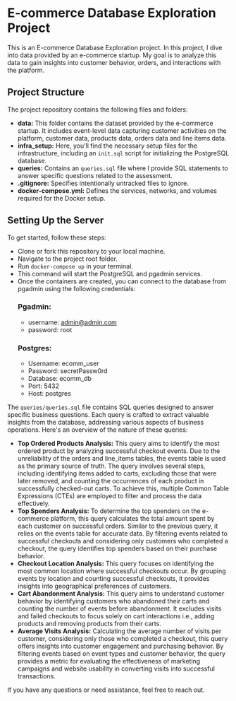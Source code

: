 # E-commerce Database Exploration Project

This is an E-commerce Database Exploration project. In this project, I dive into data provided by an e-commerce startup. My goal is to analyze this data to gain insights into customer behavior, orders, and interactions with the platform.

## Project Structure

The project repository contains the following files and folders:

- **data:** This folder contains the dataset provided by the e-commerce startup. It includes event-level data capturing customer activities on the platform, customer data, products data, orders data and line items data.
- **infra_setup:** Here, you'll find the necessary setup files for the infrastructure, including an `init.sql` script for initializing the PostgreSQL database.
- **queries:** Contains an `queries.sql` file where I provide SQL statements to answer specific questions related to the assessment.
- **.gitignore:** Specifies intentionally untracked files to ignore.
- **docker-compose.yml:** Defines the services, networks, and volumes required for the Docker setup.
## Setting Up the Server

To get started, follow these steps:

- Clone or fork this repository to your local machine.
- Navigate to the project root folder.
- Run `docker-compose up` in your terminal.
- This command will start the PostgreSQL and pgadmin services.
- Once the containers are created, you can connect to the database from pgadmin using the following credentials:
  ### Pgadmin:
    - username: admin@admin.com
    - password: root
  ### Postgres:
   - Username: ecomm_user
   - Password: secretPassw0rd
   - Database: ecomm_db
   - Port: 5432
   - Host: postgres

The `queries/queries.sql` file contains SQL queries designed to answer specific business questions. Each query is crafted to extract valuable insights from the database, addressing various aspects of business operations. Here's an overview of the nature of these queries:

- **Top Ordered Products Analysis:** This query aims to identify the most ordered product by analyzing successful checkout events. Due to the unreliability of the orders and line_items tables, the events table is used as the primary source of truth. The query involves several steps, including identifying items added to carts, excluding those that were later removed, and counting the occurrences of each product in successfully checked-out carts. To achieve this, multiple Common Table Expressions (CTEs) are employed to filter and process the data effectively.
- **Top Spenders Analysis:** To determine the top spenders on the e-commerce platform, this query calculates the total amount spent by each customer on successful orders. Similar to the previous query, it relies on the events table for accurate data. By filtering events related to successful checkouts and considering only customers who completed a checkout, the query identifies top spenders based on their purchase behavior.
- **Checkout Location Analysis:** This query focuses on identifying the most common location where successful checkouts occur. By grouping events by location and counting successful checkouts, it provides insights into geographical preferences of customers.
- **Cart Abandonment Analysis:** This query aims to understand customer behavior by identifying customers who abandoned their carts and counting the number of events before abandonment. It excludes visits and failed checkouts to focus solely on cart interactions i.e., adding products and removing products from their carts.
- **Average Visits Analysis:** Calculating the average number of visits per customer, considering only those who completed a checkout, this query offers insights into customer engagement and purchasing behavior. By filtering events based on event types and customer behavior, the query provides a metric for evaluating the effectiveness of marketing campaigns and website usability in converting visits into successful transactions.

If you have any questions or need assistance, feel free to reach out.
